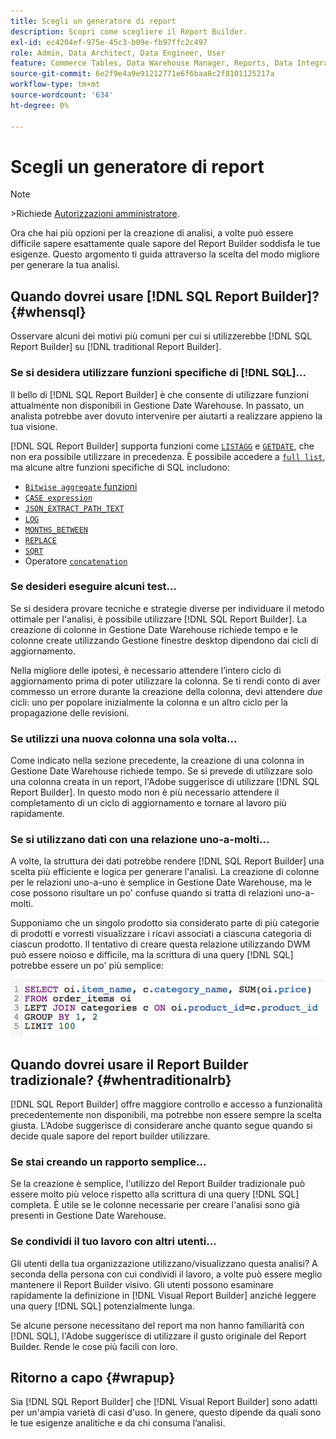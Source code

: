 ```yaml
---
title: Scegli un generatore di report
description: Scopri come scegliere il Report Builder.
exl-id: ec4204ef-975e-45c3-b09e-fb97ffc2c497
role: Admin, Data Architect, Data Engineer, User
feature: Commerce Tables, Data Warehouse Manager, Reports, Data Integration
source-git-commit: 6e2f9e4a9e91212771e6f6baa8c2f8101125217a
workflow-type: tm+mt
source-wordcount: '634'
ht-degree: 0%

---
```


# Scegli un generatore di report

>[!NOTE]
>&#x200B;>Richiede [Autorizzazioni amministratore](../../administrator/user-management/user-management.md).

Ora che hai più opzioni per la creazione di analisi, a volte può essere difficile sapere esattamente quale sapore del Report Builder soddisfa le tue esigenze. Questo argomento ti guida attraverso la scelta del modo migliore per generare la tua analisi.

## Quando dovrei usare [!DNL SQL Report Builder]? {#whensql}

Osservare alcuni dei motivi più comuni per cui si utilizzerebbe [!DNL SQL Report Builder] su [!DNL traditional Report Builder].

### Se si desidera utilizzare funzioni specifiche di [!DNL SQL]...

Il bello di [!DNL SQL Report Builder] è che consente di utilizzare funzioni attualmente non disponibili in Gestione Date Warehouse. In passato, un analista potrebbe aver dovuto intervenire per aiutarti a realizzare appieno la tua visione.

[!DNL SQL Report Builder] supporta funzioni come [`LISTAGG`](https://docs.aws.amazon.com/redshift/latest/dg/r_LISTAGG.html) e [`GETDATE`](https://docs.aws.amazon.com/redshift/latest/dg/r_GETDATE.html), che non era possibile utilizzare in precedenza. È possibile accedere a [`full list`](https://docs.aws.amazon.com/redshift/latest/dg/c_SQL_functions.html), ma alcune altre funzioni specifiche di SQL includono:

* [`Bitwise aggregate` funzioni](https://docs.aws.amazon.com/redshift/latest/dg/c_bitwise_aggregate_functions.html)
* [`CASE expression`](https://docs.aws.amazon.com/redshift/latest/dg/r_CASE_function.html)
* [`JSON_EXTRACT_PATH_TEXT`](https://docs.aws.amazon.com/redshift/latest/dg/JSON_EXTRACT_PATH_TEXT.html)
* [`LOG`](https://docs.aws.amazon.com/redshift/latest/dg/r_LOG.html)
* [`MONTHS_BETWEEN`](https://docs.aws.amazon.com/redshift/latest/dg/r_MONTHS_BETWEEN_function.html)
* [`REPLACE`](https://docs.aws.amazon.com/redshift/latest/dg/r_REPLACE.html)
* [`SQRT`](https://docs.aws.amazon.com/redshift/latest/dg/r_SQRT.html)
* Operatore [`concatenation`](https://docs.aws.amazon.com/redshift/latest/dg/r_concat_op.html)

### Se desideri eseguire alcuni test...

Se si desidera provare tecniche e strategie diverse per individuare il metodo ottimale per l&#39;analisi, è possibile utilizzare [!DNL SQL Report Builder]. La creazione di colonne in Gestione Date Warehouse richiede tempo e le colonne create utilizzando Gestione finestre desktop dipendono dai cicli di aggiornamento.

Nella migliore delle ipotesi, è necessario attendere l’intero ciclo di aggiornamento prima di poter utilizzare la colonna. Se ti rendi conto di aver commesso un errore durante la creazione della colonna, devi attendere *due* cicli: uno per popolare inizialmente la colonna e un altro ciclo per la propagazione delle revisioni.

### Se utilizzi una nuova colonna una sola volta...

Come indicato nella sezione precedente, la creazione di una colonna in Gestione Date Warehouse richiede tempo. Se si prevede di utilizzare solo una colonna creata in un report, l&#39;Adobe suggerisce di utilizzare [!DNL SQL Report Builder]. In questo modo non è più necessario attendere il completamento di un ciclo di aggiornamento e tornare al lavoro più rapidamente.

### Se si utilizzano dati con una relazione uno-a-molti...

A volte, la struttura dei dati potrebbe rendere [!DNL SQL Report Builder] una scelta più efficiente e logica per generare l&#39;analisi. La creazione di colonne per le relazioni uno-a-uno è semplice in Gestione Date Warehouse, ma le cose possono risultare un po&#39; confuse quando si tratta di relazioni uno-a-molti.

Supponiamo che un singolo prodotto sia considerato parte di più categorie di prodotti e vorresti visualizzare i ricavi associati a ciascuna categoria di ciascun prodotto. Il tentativo di creare questa relazione utilizzando DWM può essere noioso e difficile, ma la scrittura di una query [!DNL SQL] potrebbe essere un po&#39; più semplice:

![](../../assets/When_should_I_use_the_RB_2.png)

## Quando dovrei usare il Report Builder tradizionale? {#whentraditionalrb}

[!DNL SQL Report Builder] offre maggiore controllo e accesso a funzionalità precedentemente non disponibili, ma potrebbe non essere sempre la scelta giusta. L’Adobe suggerisce di considerare anche quanto segue quando si decide quale sapore del report builder utilizzare.

### Se stai creando un rapporto semplice...

Se la creazione è semplice, l&#39;utilizzo del Report Builder tradizionale può essere molto più veloce rispetto alla scrittura di una query [!DNL SQL] completa. È utile se le colonne necessarie per creare l&#39;analisi sono già presenti in Gestione Date Warehouse.

### Se condividi il tuo lavoro con altri utenti...

Gli utenti della tua organizzazione utilizzano/visualizzano questa analisi? A seconda della persona con cui condividi il lavoro, a volte può essere meglio mantenere il Report Builder visivo. Gli utenti possono esaminare rapidamente la definizione in [!DNL Visual Report Builder] anziché leggere una query [!DNL SQL] potenzialmente lunga.

Se alcune persone necessitano del report ma non hanno familiarità con [!DNL SQL], l&#39;Adobe suggerisce di utilizzare il gusto originale del Report Builder. Rende le cose più facili con loro.

## Ritorno a capo {#wrapup}

Sia [!DNL SQL Report Builder] che [!DNL Visual Report Builder] sono adatti per un&#39;ampia varietà di casi d&#39;uso. In genere, questo dipende da quali sono le tue esigenze analitiche e da chi consuma l’analisi.
